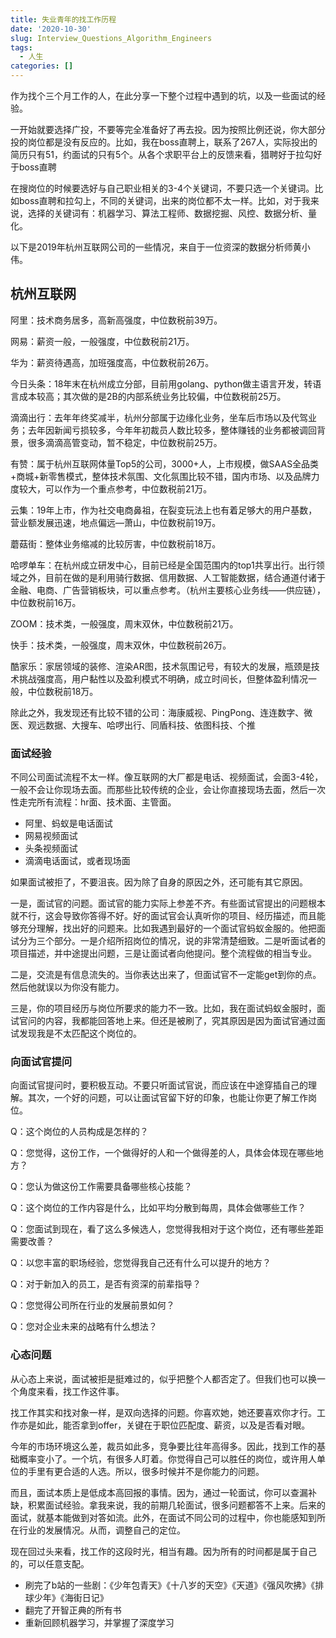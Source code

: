 ```yaml
---
title: 失业青年的找工作历程
date: '2020-10-30'
slug: Interview_Questions_Algorithm_Engineers
tags:
  - 人生
categories: []
---
```


作为找个三个月工作的人，在此分享一下整个过程中遇到的坑，以及一些面试的经验。

一开始就要选择广投，不要等完全准备好了再去投。因为按照比例还说，你大部分投的岗位都是没有反应的。比如，我在boss直聘上，联系了267人，实际投出的简历只有51，约面试的只有5个。从各个求职平台上的反馈来看，猎聘好于拉勾好于boss直聘

在搜岗位的时候要选好与自己职业相关的3-4个关键词，不要只选一个关键词。比如boss直聘和拉勾上，不同的关键词，出来的岗位都不太一样。比如，对于我来说，选择的关键词有：机器学习、算法工程师、数据挖掘、风控、数据分析、量化。

以下是2019年杭州互联网公司的一些情况，来自于一位资深的数据分析师黄小伟。

## 杭州互联网

阿里：技术商务居多，高新高强度，中位数税前39万。

网易：薪资一般，一般强度，中位数税前21万。

华为：薪资待遇高，加班强度高，中位数税前26万。

今日头条：18年末在杭州成立分部，目前用golang、python做主语言开发，转语言成本较高；其次做的是2B的内部系统业务比较偏，中位数税前25万。

滴滴出行：去年年终奖减半，杭州分部属于边缘化业务，坐车后市场以及代驾业务；去年因新闻亏损较多，今年年初裁员人数比较多，整体赚钱的业务都被调回背景，很多滴滴高管变动，暂不稳定，中位数税前25万。

有赞：属于杭州互联网体量Top5的公司，3000+人，上市规模，做SAAS全品类+商城+新零售模式，整体技术氛围、文化氛围比较不错，国内市场、以及品牌力度较大，可以作为一个重点参考，中位数税前21万。

云集：19年上市，作为社交电商鼻祖，在裂变玩法上也有着足够大的用户基数，营业额发展迅速，地点偏远—萧山，中位数税前19万。

蘑菇街：整体业务缩减的比较厉害，中位数税前18万。

哈啰单车：在杭州成立研发中心，目前已经是全国范围内的top1共享出行。出行领域之外，目前在做的是利用骑行数据、信用数据、人工智能数据，结合通道付诸于金融、电商、广告营销板块，可以重点参考。（杭州主要核心业务线——供应链），中位数税前16万。

ZOOM：技术类，一般强度，周末双休，中位数税前21万。

快手：技术类，一般强度，周末双休，中位数税前26万。

酷家乐：家居领域的装修、渲染AR图，技术氛围记号，有较大的发展，瓶颈是技术挑战强度高，用户黏性以及盈利模式不明确，成立时间长，但整体盈利情况一般，中位数税前18万。

除此之外，我发现还有比较不错的公司：海康威视、PingPong、连连数字、微医、观远数据、大搜车、哈啰出行、同盾科技、依图科技、个推

### 面试经验

不同公司面试流程不太一样。像互联网的大厂都是电话、视频面试，会面3-4轮，一般不会让你现场去面。而那些比较传统的企业，会让你直接现场去面，然后一次性走完所有流程：hr面、技术面、主管面。

* 阿里、蚂蚁是电话面试
* 网易视频面试
* 头条视频面试
* 滴滴电话面试，或者现场面

如果面试被拒了，不要沮丧。因为除了自身的原因之外，还可能有其它原因。

一是，面试官的问题。面试官的能力实际上参差不齐。有些面试官提出的问题根本就不行，这会导致你答得不好。好的面试官会认真听你的项目、经历描述，而且能够充分理解，找出好的问题来。比如我遇到最好的一个面试官蚂蚁金服的。他把面试分为三个部分。一是介绍所招岗位的情况，说的非常清楚细致。二是听面试者的项目描述，并中途提出问题，三是让面试者向他提问。整个流程做的相当专业。

二是，交流是有信息流失的。当你表达出来了，但面试官不一定能get到你的点。然后他就误以为你没有能力。

三是，你的项目经历与岗位所要求的能力不一致。比如，我在面试蚂蚁金服时，面试官问的内容，我都能回答地上来。但还是被刷了，究其原因是因为面试官通过面试发现我是不太匹配这个岗位的。

### 向面试官提问

向面试官提问时，要积极互动。不要只听面试官说，而应该在中途穿插自己的理解。其次，一个好的问题，可以让面试官留下好的印象，也能让你更了解工作岗位。

Q：这个岗位的人员构成是怎样的？

Q：您觉得，这份工作，一个做得好的人和一个做得差的人，具体会体现在哪些地方？

Q：您认为做这份工作需要具备哪些核心技能？

Q：这个岗位的工作内容是什么，比如平均分散到每周，具体会做哪些工作？

Q：您面试到现在，看了这么多候选人，您觉得我相对于这个岗位，还有哪些差距需要改善？

Q：以您丰富的职场经验，您觉得我自己还有什么可以提升的地方？

Q：对于新加入的员工，是否有资深的前辈指导？

Q：您觉得公司所在行业的发展前景如何？

Q：您对企业未来的战略有什么想法？

### 心态问题

从心态上来说，面试被拒是挺难过的，似乎把整个人都否定了。但我们也可以换一个角度来看，找工作这件事。

找工作其实和找对象一样，是双向选择的问题。你喜欢她，她还要喜欢你才行。工作亦是如此，能否拿到offer，关键在于职位匹配度、薪资，以及是否看对眼。

今年的市场环境这么差，裁员如此多，竞争要比往年高得多。因此，找到工作的基础概率变小了。一个坑，有很多人盯着。你觉得自己可以胜任的岗位，或许用人单位的手里有更合适的人选。所以，很多时候并不是你能力的问题。

而且，面试本质上是低成本高回报的事情。因为，通过一轮面试，你可以查漏补缺，积累面试经验。拿我来说，我的前期几轮面试，很多问题都答不上来。后来的面试，就基本能做到对答如流。此外，在面试不同公司的过程中，你也能感知到所在行业的发展情况。从而，调整自己的定位。

现在回过头来看，找工作的这段时光，相当有趣。因为所有的时间都是属于自己的，可以任意支配。

* 刷完了b站的一些剧：《少年包青天》《十八岁的天空》《天道》《强风吹拂》《排球少年》《海街日记》
* 翻完了开智正典的所有书
* 重新回顾机器学习，并掌握了深度学习

